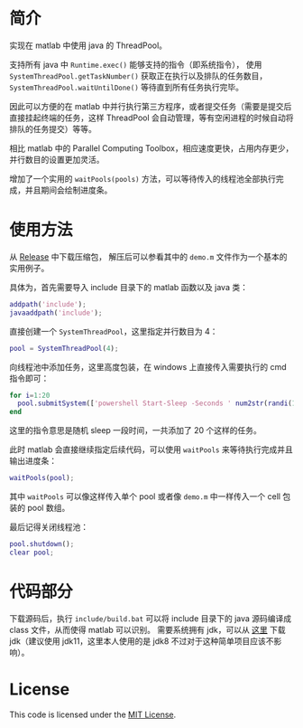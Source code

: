 # 简介
实现在 matlab 中使用 java 的 ThreadPool。

支持所有 java 中 `Runtime.exec()` 能够支持的指令（即系统指令），
使用 `SystemThreadPool.getTaskNumber()` 获取正在执行以及排队的任务数目，
`SystemThreadPool.waitUntilDone()` 等待直到所有任务执行完毕。

因此可以方便的在 matlab 中并行执行第三方程序，或者提交任务（需要是提交后直接挂起终端的任务，这样 ThreadPool 会自动管理，等有空闲进程的时候自动将排队的任务提交）等等。

相比 matlab 中的 Parallel Computing Toolbox，相应速度更快，占用内存更少，并行数目的设置更加灵活。

增加了一个实用的 `waitPools(pools)` 方法，可以等待传入的线程池全部执行完成，并且期间会绘制进度条。


# 使用方法
从 [Release](https://github.com/CHanzyLazer/Matlab-JavaThreadPool/releases/tag/v1.0) 中下载压缩包，
解压后可以参看其中的 `demo.m` 文件作为一个基本的实用例子。

具体为，首先需要导入 include 目录下的 matlab 函数以及 java 类：
```matlab
addpath('include');
javaaddpath('include');
```

直接创建一个 `SystemThreadPool`，这里指定并行数目为 4：
```matlab
pool = SystemThreadPool(4);
```

向线程池中添加任务，这里高度包装，在 windows 上直接传入需要执行的 cmd 指令即可：
```matlab
for i=1:20
  pool.submitSystem(['powershell Start-Sleep -Seconds ' num2str(randi(10))]); 
end
```
这里的指令意思是随机 sleep 一段时间，一共添加了 20 个这样的任务。

此时 matlab 会直接继续指定后续代码，可以使用 `waitPools` 来等待执行完成并且输出进度条：
```matlab
waitPools(pool);
```
其中 `waitPools` 可以像这样传入单个 pool 或者像 `demo.m` 中一样传入一个 cell 包装的 pool 数组。

最后记得关闭线程池：
```matlab
pool.shutdown();
clear pool;
```


# 代码部分
下载源码后，执行 `include/build.bat` 可以将 include 目录下的 java 源码编译成 class 文件，从而使得 matlab 可以识别。
需要系统拥有 jdk，可以从 [这里](https://mirrors.tuna.tsinghua.edu.cn/Adoptium/) 下载 jdk（建议使用 jdk11，这里本人使用的是 jdk8 不过对于这种简单项目应该不影响）。


# License
This code is licensed under the [MIT License](LICENSE).
